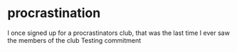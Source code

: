 # procrastination
I once signed up for a procrastinators club, that was the last time I ever saw the members of the club
Testing commitment